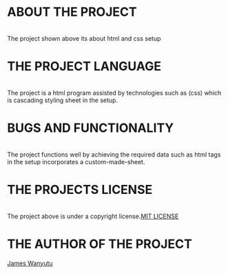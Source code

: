 
# ABOUT THE PROJECT
<br>The project shown above its about html and css setup
# THE PROJECT LANGUAGE
<br>The project is a html program assisted by technologies such as (css) which is cascading styling sheet in the setup.</br>
# BUGS AND FUNCTIONALITY
<br>The project functions well by achieving the required data such as html tags in the setup incorporates a custom-made-sheet.</br>
# THE PROJECTS LICENSE
<br>The project above is under a copyright license.<a href="https://www.Github.com/html/">MIT LICENSE</a></br>
# THE AUTHOR OF THE PROJECT
<a href="https:https://www.Github.com/html/">James Wanyutu</a></br>

